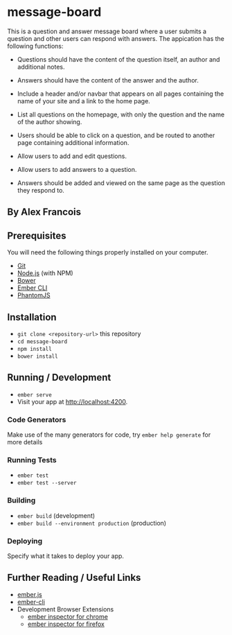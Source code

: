 # message-board

This is a question and answer message board where a user submits a question and other users can respond with answers. The appication has the following functions: 

* Questions should have the content of the question itself, an author and additional notes.

* Answers should have the content of the answer and the author.

* Include a header and/or navbar that appears on all pages containing the name of your site and a link to the home page.

* List all questions on the homepage, with only the question and the name of the author showing.

* Users should be able to click on a question, and be routed to another page containing additional information.

* Allow users to add and edit questions.

* Allow users to add answers to a question.

* Answers should be added and viewed on the same page as the question they respond to.

## By Alex Francois

## Prerequisites

You will need the following things properly installed on your computer.

* [Git](https://git-scm.com/)
* [Node.js](https://nodejs.org/) (with NPM)
* [Bower](https://bower.io/)
* [Ember CLI](https://ember-cli.com/)
* [PhantomJS](http://phantomjs.org/)

## Installation

* `git clone <repository-url>` this repository
* `cd message-board`
* `npm install`
* `bower install`

## Running / Development

* `ember serve`
* Visit your app at [http://localhost:4200](http://localhost:4200).

### Code Generators

Make use of the many generators for code, try `ember help generate` for more details

### Running Tests

* `ember test`
* `ember test --server`

### Building

* `ember build` (development)
* `ember build --environment production` (production)

### Deploying

Specify what it takes to deploy your app.

## Further Reading / Useful Links

* [ember.js](http://emberjs.com/)
* [ember-cli](https://ember-cli.com/)
* Development Browser Extensions
  * [ember inspector for chrome](https://chrome.google.com/webstore/detail/ember-inspector/bmdblncegkenkacieihfhpjfppoconhi)
  * [ember inspector for firefox](https://addons.mozilla.org/en-US/firefox/addon/ember-inspector/)
